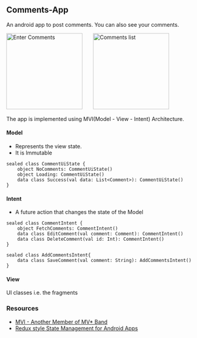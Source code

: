 ## Comments-App

An android app to post comments. You can also see your comments.

<img src="https://github.com/BKinya/Comments-App/blob/master/img/add-comments.png" width="200" alt="Enter Comments">&emsp;&emsp;<img src="https://github.com/BKinya/Comments-App/blob/master/img/comments.png" width="200" alt="Comments list">

The app is implemented using MVI(Model - View - Intent) Architecture. 

#### Model
- Represents the view state.
- It is Immutable
```
sealed class CommentUiState {
    object NoComments: CommentUiState()
    object Loading: CommentUiState()
    data class Success(val data: List<Comment>): CommentUiState()
}
```

#### Intent 
- A future action that changes the state of the Model
```
sealed class CommentIntent {
    object FetchComments: CommentIntent()
    data class EditComment(val comment: Comment): CommentIntent()
    data class DeleteComment(val id: Int): CommentIntent()
}

sealed class AddCommentsIntent{
    data class SaveComment(val comment: String): AddCommentsIntent()
}
```

#### View
UI classes i.e. the fragments


### Resources
- [MVI - Another Member of MV* Band](https://proandroiddev.com/mvi-a-new-member-of-the-mv-band-6f7f0d23bc8a)
- [Redux style State Management for Android Apps](https://betterprogramming.pub/redux-style-state-management-for-android-apps-62da15dc7578)

